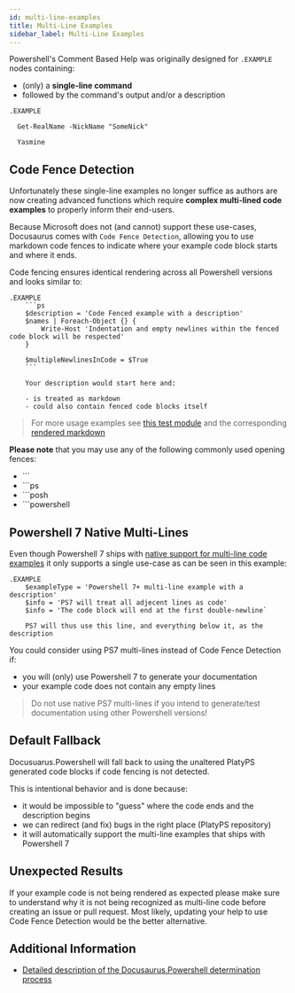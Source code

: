 ```yaml
---
id: multi-line-examples
title: Multi-Line Examples
sidebar_label: Multi-Line Examples
---
```


Powershell's Comment Based Help was originally designed for `.EXAMPLE` nodes containing:

- (only) a **single-line command**
- followed by the command's output and/or a description

```
.EXAMPLE

  Get-RealName -NickName "SomeNick"

  Yasmine
```

## Code Fence Detection

Unfortunately these single-line examples no longer suffice as authors are now creating advanced functions
which require **complex multi-lined code examples** to properly inform their end-users.

Because Microsoft
does not (and cannot) support these use-cases, Docusaurus comes with `Code Fence Detection`,
allowing you to use markdown code fences to indicate where your example code block starts
and where it ends.

Code fencing ensures identical rendering across all Powershell versions and looks similar to:

```
.EXAMPLE
    ```ps
    $description = 'Code Fenced example with a description'
    $names | Foreach-Object {} {
        Write-Host 'Indentation and empty newlines within the fenced code block will be respected'
    }

    $multipleNewlinesInCode = $True
    ```

    Your description would start here and:

    - is treated as markdown
    - could also contain fenced code blocks itself
```

> For more usage examples see
> [this test module](https://github.com/alt3/Docusaurus.Powershell/blob/master/Tests/Integration/CrossVersionCodeExamples.psm1)
> and the corresponding [rendered markdown](https://github.com/alt3/Docusaurus.Powershell/blob/master/Tests/Integration/CrossVersionCodeExamples.expected.mdx)

**Please note** that you may use any of the following commonly used opening fences:

- \`\`\`
- \`\`\`ps
- \`\`\`posh
- \`\`\`powershell

## Powershell 7 Native Multi-Lines

Even though Powershell 7 ships with
[native support for multi-line code examples](https://github.com/PowerShell/platyPS/issues/180#issuecomment-569119138)
it only supports a single use-case as can be seen in this example:

```
.EXAMPLE
    $exampleType = 'Powershell 7+ multi-line example with a description'
    $info = 'PS7 will treat all adjecent lines as code'
    $info = 'The code block will end at the first double-newline`

    PS7 will thus use this line, and everything below it, as the description
```

You could consider using PS7 multi-lines instead of Code Fence Detection if:

- you will (only) use Powershell 7 to generate your documentation
- your example code does not contain any empty lines

> Do not use native PS7 multi-lines if you intend to generate/test documentation using other Powershell versions!

## Default Fallback

Docusuarus.Powershell will fall back to using the unaltered PlatyPS generated code blocks
if code fencing is not detected.

This is intentional behavior and is done because:

- it would be impossible to "guess" where the code ends and the description begins
- we can redirect (and fix) bugs in the right place (PlatyPS repository)
- it will automatically support the multi-line examples that ships with Powershell 7

## Unexpected Results

If your example code is not being rendered as expected please make sure to understand why it is
not being recognized as multi-line code before creating an issue or pull request. Most likely,
updating your help to use Code Fence Detection would be the better alternative.

## Additional Information

- [Detailed description of the Docusaurus.Powershell determination process](https://github.com/alt3/Docusaurus.Powershell/issues/14#issuecomment-568552556)
